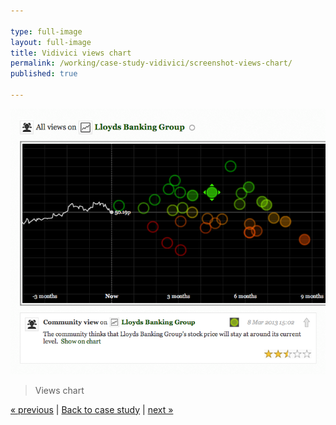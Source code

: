 ```yaml
---

type: full-image
layout: full-image
title: Vidivici views chart
permalink: /working/case-study-vidivici/screenshot-views-chart/
published: true

---
```


<img src="/im/case-study/vidivici/full/vidivici-views-chart.png">

> Views chart

[&laquo; previous](/working/case-study-vidivici/screenshot-view-widget-concept) | [Back to case study](/working/case-study-vidivici/) | [next &raquo;](/working/case-study-vidivici/screenshot-inline-portfolio-editing)

